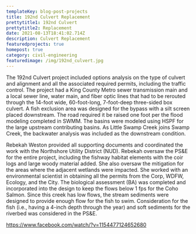 ```yaml
---
templateKey: blog-post-projects
title: 192nd Culvert Replacement
prettytitle1: 192nd Culvert
prettytitle2: Replacement
date: 2021-08-13T18:41:02.714Z
description: Culvert Replacement
featuredprojects: true
homepost: true
category: civil-engineering
featuredimage: /img/192nd_culvert.jpg
---
```

The 192nd Culvert project included options analysis on the type of culvert and alignment and all the associated required permits, including the traffic control. The project had a King County Metro sewer transmission main and a local sewer line, water main, and fiber optic lines that had to be rerouted through the 14-foot wide, 60-foot-long, 7-foot-deep three-sided box culvert. A fish exclusion area was designed for the bypass with a silt screen placed downstream. The road required it be raised one foot per the flood modeling completed in SWMM. The basins were modeled using HSPF for the large upstream contributing basins. As Little Swamp Creek joins Swamp Creek, the backwater analysis was included as the downstream condition. 

Rebekah Weston provided all supporting documents and coordinated the work with the Northshore Utility District (NUD). Rebekah oversaw the PS&E for the entire project, including the fishway habitat elements with the coir logs and large woody material added. She also oversaw the mitigation for the areas where the adjacent wetlands were impacted. She worked with an environmental scientist in obtaining all the permits from the Corp, WDFW, Ecology, and the City. The biological assessment (BA) was completed and incorporated into the design to keep the flows below 1 fps for the Coho Salmon. Since this creek has low flows, the stream sediments were designed to provide enough flow for the fish to swim. Consideration for the fish (i.e., having a 4-inch depth through the year) and soft sediments for the riverbed was considered in the PS&E.

<https://www.facebook.com/watch/?v=1154477124652680>